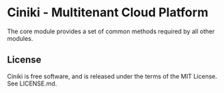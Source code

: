 Ciniki - Multitenant Cloud Platform
===========================================

The core module provides a set of common methods required by all other modules.

License
-------
Ciniki is free software, and is released under the terms of the MIT License. See LICENSE.md.

